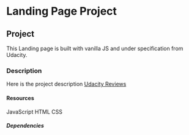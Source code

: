# Landing Page Project

## Project

This Landing page is built with vanilla JS and under specification from Udacity.

### Description

Here is the project description [Udacity Reviews](https://review.udacity.com/#!/rubrics/3601/view)

#### Resources

JavaScript
HTML
CSS

##### Dependencies
